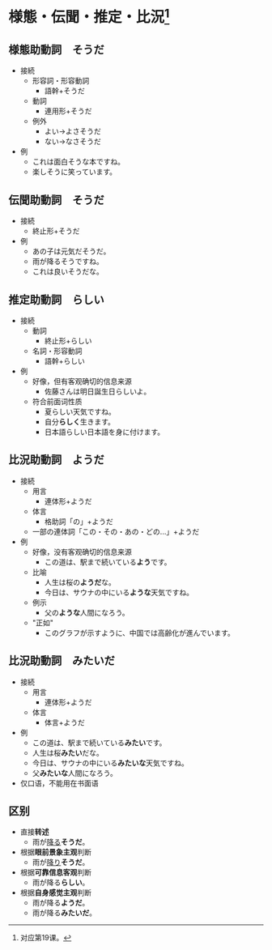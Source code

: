 # 様態・伝聞・推定・比況[^title]

## 様態助動詞　そうだ
- 接続
  - 形容詞・形容動詞
    - 語幹+そうだ
  - 動詞
    - 連用形+そうだ
  - 例外
    - よい→よさそうだ
    - ない→なさそうだ
- 例
  - これは面白そうな本ですね。
  - 楽しそうに笑っています。

## 伝聞助動詞　そうだ
- 接続
  - 終止形+そうだ
- 例
  - あの子は元気だそうだ。
  - 雨が降るそうですね。
  - これは良いそうだな。

## 推定助動詞　らしい
- 接続
  - 動詞
    - 終止形+らしい
  - 名詞・形容動詞
    - 語幹+らしい
- 例
  - 好像，但有客观确切的信息来源
    - 佐藤さんは明日誕生日らしいよ。
  - 符合前面词性质
    - 夏らしい天気ですね。
    - 自分**らしく**生きます。
    - 日本語らしい日本語を身に付けます。

## 比況助動詞　ようだ
- 接続
  - 用言
    - 連体形+ようだ
  - 体言
    - 格助詞「の」+ようだ
  - 一部の連体詞「この・その・あの・どの...」+ようだ
- 例
  - 好像，没有客观确切的信息来源
    - この道は、駅まで続いている**よう**です。
  - 比喻
    - 人生は桜の**ようだ**な。
    - 今日は、サウナの中にいる**ような**天気ですね。
  - 例示
    - 父の**ような**人間になろう。
  - "正如"
    - このグラフが示すように、中国では高齢化が進んでいます。

## 比況助動詞　みたいだ　
- 接続
  - 用言
    - 連体形+ようだ
  - 体言
    - 体言+ようだ
- 例
  - この道は、駅まで続いている**みたい**です。
  - 人生は桜**みたい**だな。
  - 今日は、サウナの中にいる**みたいな**天気ですね。
  - 父**みたいな**人間になろう。
- 仅口语，不能用在书面语

## 区别
- 直接**转述**
  - 雨が<u>降る</u>**そうだ**。
- 根据**眼前景象主观**判断
  - 雨が<u>降り</u>**そうだ**。
- 根据**可靠信息客观**判断
  - 雨が降る**らしい**。
- 根据**自身感觉主观**判断
  - 雨が降る**ようだ**。
  - 雨が降る**みたいだ**。

[^title]: 对应第19课。

